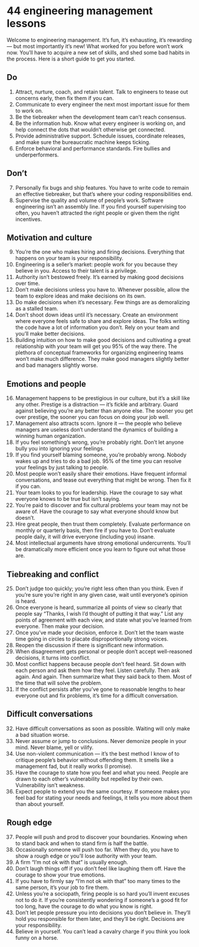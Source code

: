 # 44 engineering management lessons

Welcome to engineering management. It’s fun, it’s exhausting, it’s rewarding
— but most importantly it’s new! What worked for you before won’t work now.
You’ll have to acquire a new set of skills, and shed some bad habits in the
process. Here is a short guide to get you started.

## Do

1. Attract, nurture, coach, and retain talent. Talk to engineers to tease out
   concerns early, then fix them if you can.
2. Communicate to every engineer the next most important issue for them to work
   on.
3. Be the tiebreaker when the development team can’t reach consensus.
4. Be the information hub. Know what every engineer is working on, and help
   connect the dots that wouldn’t otherwise get connected.
5. Provide administrative support. Schedule issues, coordinate releases, and
   make sure the bureaucratic machine keeps ticking.
6. Enforce behavioral and performance standards. Fire bullies and
   underperformers.

## Don’t

7. Personally fix bugs and ship features. You have to write code to remain an
   effective tiebreaker, but that’s where your coding responsibilities end.
8. Supervise the quality and volume of people’s work. Software engineering
   isn’t an assembly line. If you find yourself supervising too often, you
   haven’t attracted the right people or given them the right incentives.

## Motivation and culture

9. You’re the one who makes hiring and firing decisions. Everything that
   happens on your team is your responsibility.
10. Engineering is a seller’s market: people work for you because they believe
    in you. Access to their talent is a privilege.
11. Authority isn’t bestowed freely. It’s earned by making good decisions over
    time.
12. Don’t make decisions unless you have to. Whenever possible, allow the team
    to explore ideas and make decisions on its own.
13. Do make decisions when it’s necessary. Few things are as demoralizing as
    a stalled team.
14. Don’t shoot down ideas until it’s necessary. Create an environment where
    everyone feels safe to share and explore ideas. The folks writing the code
    have a lot of information you don’t. Rely on your team and you’ll make
    better decisions.
15. Building intuition on how to make good decisions and cultivating a great
    relationship with your team will get you 95% of the way there. The plethora
    of conceptual frameworks for organizing engineering teams won’t make much
    difference. They make good managers slightly better and bad managers
    slightly worse.

## Emotions and people

16. Management happens to be prestigious in our culture, but it’s a skill like
    any other. Prestige is a distraction — it’s fickle and arbitrary. Guard
    against believing you’re any better than anyone else. The sooner you get
    over prestige, the sooner you can focus on doing your job well.
17. Management also attracts scorn. Ignore it — the people who believe managers
    are useless don’t understand the dynamics of building a winning human
    organization.
18. If you feel something’s wrong, you’re probably right. Don’t let anyone
    bully you into ignoring your feelings.
19. If you find yourself blaming someone, you’re probably wrong. Nobody wakes
    up and tries to do a bad job. 95% of the time you can resolve your feelings
    by just talking to people.
20. Most people won’t easily share their emotions. Have frequent informal
    conversations, and tease out everything that might be wrong. Then fix it if
    you can.
21. Your team looks to you for leadership. Have the courage to say what
    everyone knows to be true but isn’t saying.
22. You’re paid to discover and fix cultural problems your team may not be
    aware of. Have the courage to say what everyone should know but doesn’t.
23. Hire great people, then trust them completely. Evaluate performance on
    monthly or quarterly basis, then fire if you have to. Don’t evaluate people
    daily, it will drive everyone (including you) insane.
24. Most intellectual arguments have strong emotional undercurrents. You’ll be
    dramatically more efficient once you learn to figure out what those are.

## Tiebreaking and conflict

25. Don’t judge too quickly; you’re right less often than you think. Even if
    you’re sure you’re right in any given case, wait until everyone’s opinion
    is heard.
26. Once everyone is heard, summarize all points of view so clearly that people
    say “Thanks, I wish I’d thought of putting it that way.” List any points of
    agreement with each view, and state what you’ve learned from everyone. Then
    make your decision.
27. Once you’ve made your decision, enforce it. Don’t let the team waste time
    going in circles to placate disproportionally strong voices.
28. Reopen the discussion if there is significant new information.
29. When disagreement gets personal or people don’t accept well-reasoned
    decisions, it turns into conflict.
30. Most conflict happens because people don’t feel heard. Sit down with each
    person and ask them how they feel. Listen carefully. Then ask again. And
    again. Then summarize what they said back to them. Most of the time that
    will solve the problem.
31. If the conflict persists after you’ve gone to reasonable lengths to hear
    everyone out and fix problems, it’s time for a difficult conversation.

## Difficult conversations

32. Have difficult conversations as soon as possible. Waiting will only make
    a bad situation worse.
33. Never assume or jump to conclusions. Never demonize people in your mind.
    Never blame, yell or vilify.
34. Use non-violent communication — it’s the best method I know of to critique
    people’s behavior without offending them. It smells like a management fad,
    but it really works (I promise).
35. Have the courage to state how you feel and what you need. People are drawn
    to each other’s vulnerability but repelled by their own. Vulnerability
    isn’t weakness.
36. Expect people to extend you the same courtesy. If someone makes you feel
    bad for stating your needs and feelings, it tells you more about them than
    about yourself.

## Rough edge

37. People will push and prod to discover your boundaries. Knowing when to
    stand back and when to stand firm is half the battle.
38. Occasionally someone will push too far. When they do, you have to show
    a rough edge or you’ll lose authority with your team.
39. A firm “I’m not ok with that” is usually enough.
40. Don’t laugh things off if you don’t feel like laughing them off. Have the
    courage to show your true emotions.
41. If you have to firmly say “I’m not ok with that” too many times to the same
    person, it’s your job to fire them.
42. Unless you’re a sociopath, firing people is so hard you’ll invent excuses
    not to do it. If you’re consistently wondering if someone’s a good fit for
    too long, have the courage to do what you know is right.
43. Don’t let people pressure you into decisions you don’t believe in. They’ll
    hold you responsible for them later, and they’ll be right. Decisions are
    your responsibility.
44. Believe in yourself. You can’t lead a cavalry charge if you think you look
    funny on a horse.
